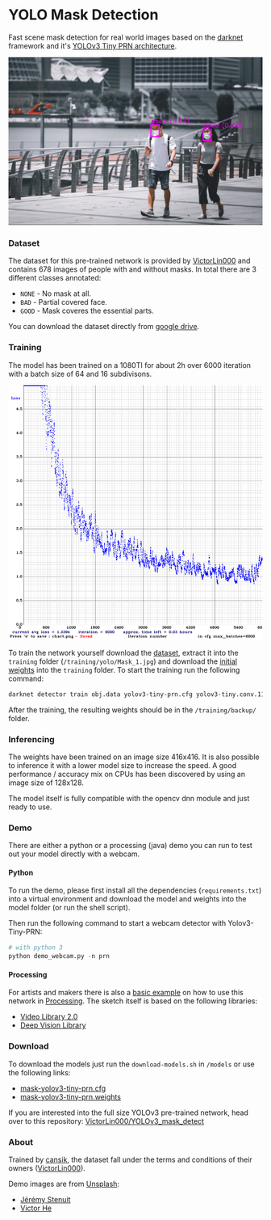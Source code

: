 # YOLO Mask Detection

Fast scene mask detection for real world images based on the [darknet](https://pjreddie.com/darknet/yolo/) framework and it's [YOLOv3 Tiny PRN architecture](https://github.com/WongKinYiu/PartialResidualNetworks).

![Demo](readme/demo.jpg)

### Dataset
The dataset for this pre-trained network is provided by [VictorLin000](https://github.com/VictorLin000/YOLOv3_mask_detect) and contains 678 images of people with and without masks. In total there are 3 different classes annotated:

* `NONE` - No mask at all.
* `BAD` - Partial covered face.
* `GOOD` - Mask coveres the essential parts.

You can download the dataset directly from [google drive](https://drive.google.com/drive/folders/1aAXDTl5kMPKAHE08WKGP2PifIdc21-ZG).

### Training
The model has been trained on a 1080TI for about 2h over 6000 iteration with a batch size of 64 and 16 subdivisons.

![Char](readme/chart.png)

To train the network yourself download the [dataset](https://drive.google.com/drive/folders/1aAXDTl5kMPKAHE08WKGP2PifIdc21-ZG), extract it into the `training` folder (`/training/yolo/Mask_1.jpg`) and download the [initial weights](https://drive.google.com/file/d/18v36esoXCh-PsOKwyP2GWrpYDptDY8Zf/view) into the `training` folder. To start the training run the following command:

```bash
darknet detector train obj.data yolov3-tiny-prn.cfg yolov3-tiny.conv.11
```

After the training, the resulting weights should be in the `/training/backup/` folder.

### Inferencing
The weights have been trained on an image size 416x416. It is also possible to inference it with a lower model size to increase the speed. A good performance / accuracy mix on CPUs has been discovered by using an image size of 128x128.

The model itself is fully compatible with the opencv dnn module and just ready to use.

### Demo
There are either a python or a processing (java) demo you can run to test out your model directly with a webcam.

#### Python
To run the demo, please first install all the dependencies (`requirements.txt`) into a virtual environment and download the model and weights into the model folder (or run the shell script).

Then run the following command to start a webcam detector with Yolov3-Tiny-PRN:

```python
# with python 3
python demo_webcam.py -n prn
```

#### Processing
For artists and makers there is also a [basic example](https://github.com/cansik/yolo-mask-detection/blob/main/MaskP5/MaskP5.pde) on how to use this network in [Processing](https://processing.org/). The sketch itself is based on the following libraries:

* [Video Library 2.0](https://github.com/processing/processing-video)
* [Deep Vision Library](https://github.com/cansik/deep-vision-processing)

### Download
To download the models just run the `download-models.sh` in `/models` or use the following links:

* [mask-yolov3-tiny-prn.cfg](https://github.com/cansik/yolo-mask-detection/releases/download/pre-trained/mask-yolov3-tiny-prn.cfg)
* [mask-yolov3-tiny-prn.weights](https://github.com/cansik/yolo-mask-detection/releases/download/pre-trained/mask-yolov3-tiny-prn.weights)

If you are interested into the full size YOLOv3 pre-trained network, head over to this repository: [VictorLin000/YOLOv3_mask_detect](https://github.com/VictorLin000/YOLOv3_mask_detect)

### About

Trained by [cansik](https://github.com/cansik), the dataset fall under the terms and conditions of their owners ([VictorLin000](https://github.com/VictorLin000)).

Demo images are from [Unsplash](https://unsplash.com/):

* [Jérémy Stenuit](https://unsplash.com/photos/3mErKfgolzM)
* [Victor He](https://unsplash.com/photos/lf1ivjbtF2Q)